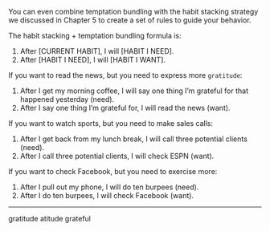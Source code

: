 You can even combine temptation bundling with the habit stacking
strategy we discussed in Chapter 5 to create a set of rules to guide your
behavior.

The habit stacking + temptation bundling formula is:

1. After [CURRENT HABIT], I will [HABIT I NEED].
2. After [HABIT I NEED], I will [HABIT I WANT].

If you want to read the news, but you need to express more
`gratitude`:
1. After I get my morning coffee, I will say one thing I’m grateful
for that happened yesterday (need).
2. After I say one thing I’m grateful for, I will read the news (want).

If you want to watch sports, but you need to make sales calls:
1. After I get back from my lunch break, I will call three potential
clients (need).
2. After I call three potential clients, I will check ESPN (want).

If you want to check Facebook, but you need to exercise more:
1. After I pull out my phone, I will do ten burpees (need).
2. After I do ten burpees, I will check Facebook (want).

---

gratitude atitude grateful